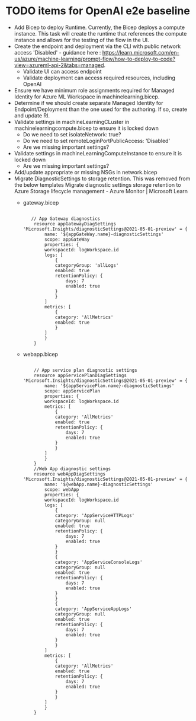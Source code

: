 # TODO items for OpenAI e2e baseline

- Add Bicep to deploy Runtime. Currently, the Bicep deploys a compute instance. This task will create the runtime that references the compute instance and allows for the testing of the flow in the UI.
- Create the endpoint and deployment via the CLI with public network access 'Disabled' - guidance here : https://learn.microsoft.com/en-us/azure/machine-learning/prompt-flow/how-to-deploy-to-code?view=azureml-api-2&tabs=managed.
  - Validate UI can access endpoint
  - Validate deployment can access required resources, including OpenAI
- Ensure we have minimum role assignments required for Managed Identity for Azure ML Workspace in machinelearning.bicep. 
- Determine if we should create separate Managed Identity for Endpoint/Deployment than the one used for the authoring. If so, create and update RI.
- Validate settings in machineLearningCLuster in machinelearningcompute.bicep to ensure it is locked down
  - Do we need to set isolateNetwork: true?
  - Do we need to set remoteLoginPortPublicAccess: 'Disabled'
  - Are we missing important settings?
- Validate settings in machineLearningComputeInstance to ensure it is locked down
  - Are we missing important settings?
- Add/update appropriate or missing NSGs in network.bicep
- Migrate DiagnosticSettings to storage retention. This was removed from the below templates Migrate diagnostic settings storage retention to Azure Storage lifecycle management - Azure Monitor | Microsoft Learn
  - gateway.bicep

    ```Bicep

       // App Gateway diagnostics
        resource appGatewayDiagSettings 'Microsoft.Insights/diagnosticSettings@2021-05-01-preview' = {
            name: '${appGateWay.name}-diagnosticSettings'
            scope: appGateWay
            properties: {
            workspaceId: logWorkspace.id
            logs: [
                {
                categoryGroup: 'allLogs'
                enabled: true
                retentionPolicy: {
                    days: 7
                    enabled: true
                }
                }
            ]
            metrics: [
                {
                category: 'AllMetrics'
                enabled: true
                }
            ]
            }
        }

    ```

  - webapp.bicep

    ```Bicep

        // App service plan diagnostic settings
        resource appServicePlanDiagSettings 'Microsoft.Insights/diagnosticSettings@2021-05-01-preview' = {
            name: '${appServicePlan.name}-diagnosticSettings'
            scope: appServicePlan
            properties: {
            workspaceId: logWorkspace.id
            metrics: [
                {
                category: 'AllMetrics'
                enabled: true
                retentionPolicy: {
                    days: 7
                    enabled: true
                }
                }
            ]
            }
        }
        //Web App diagnostic settings
        resource webAppDiagSettings 'Microsoft.Insights/diagnosticSettings@2021-05-01-preview' = {
            name: '${webApp.name}-diagnosticSettings'
            scope: webApp
            properties: {
            workspaceId: logWorkspace.id
            logs: [
                {
                category: 'AppServiceHTTPLogs'
                categoryGroup: null
                enabled: true
                retentionPolicy: {
                    days: 7
                    enabled: true
                }
                }
                {
                category: 'AppServiceConsoleLogs'
                categoryGroup: null
                enabled: true
                retentionPolicy: {
                    days: 7
                    enabled: true
                }
                }
                {
                category: 'AppServiceAppLogs'
                categoryGroup: null
                enabled: true
                retentionPolicy: {
                    days: 7
                    enabled: true
                }
                }
            ]
            metrics: [
                {
                category: 'AllMetrics'
                enabled: true
                retentionPolicy: {
                    days: 7
                    enabled: true
                }
                }
            ]
            }
        }
    
    ```